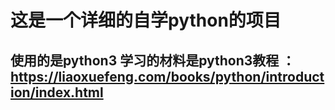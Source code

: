 # 这是一个详细的自学python的项目

## 使用的是python3 学习的材料是python3教程 ： https://liaoxuefeng.com/books/python/introduction/index.html